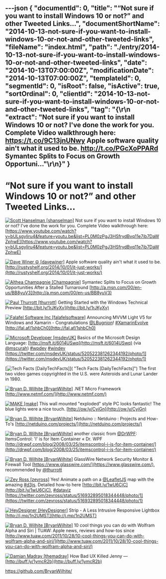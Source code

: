 ---json
{
  "documentId": 0,
  "title": "“Not sure if you want to install Windows 10 or not?” and other Tweeted Links…",
  "documentShortName": "2014-10-13-not-sure-if-you-want-to-install-windows-10-or-not-and-other-tweeted-links",
  "fileName": "index.html",
  "path": "./entry/2014-10-13-not-sure-if-you-want-to-install-windows-10-or-not-and-other-tweeted-links",
  "date": "2014-10-13T07:00:00Z",
  "modificationDate": "2014-10-13T07:00:00Z",
  "templateId": 0,
  "segmentId": 0,
  "isRoot": false,
  "isActive": true,
  "sortOrdinal": 0,
  "clientId": "2014-10-13-not-sure-if-you-want-to-install-windows-10-or-not-and-other-tweeted-links",
  "tag": "{\r\n  \"extract\": \"Not sure if you want to install Windows 10 or not? I've done the work for you. Complete Video walkthrough here: <https://t.co/9C13jnUNwy>  Apple software quality ain't what it used to be. <http://t.co/PGcXoPPARd>  Symantec Splits to Focus on Growth Opportuni...\"\r\n}"
}
---

# “Not sure if you want to install Windows 10 or not?” and other Tweeted Links…

[<img alt="Scott Hanselman [shanselman]" src="https://songhay.blob.core.windows.net/shared-social-twitter/shanselman.jpeg">](http://hanselman.com/ "Scott Hanselman [shanselman]") <span>Not sure if you want to install Windows 10 or not? I've done the work for you. Complete Video walkthrough here: [https://www.youtube.com/watch?v=bULsgyliru4&feature=youtu.be&list=PL0M0zPgJ3HSfrydBvq11e7ib7DaWZphwE](https://www.youtube.com/watch?v=bULsgyliru4&feature=youtu.be&list=PL0M0zPgJ3HSfrydBvq11e7ib7DaWZphwE)</span>

[<img alt="Dave Winer ☮ [davewiner]" src="https://songhay.blob.core.windows.net/shared-social-twitter/davewiner.jpeg">](http://scripting.com/ "Dave Winer ☮ [davewiner]") <span>Apple software quality ain't what it used to be. [http://rustyshelf.org/2014/10/01/it-just-works/](http://rustyshelf.org/2014/10/01/it-just-works/)</span>

[<img alt="Althea Champagnie [Champagnie]" src="https://songhay.blob.core.windows.net/shared-social-twitter/Champagnie.jpeg">](http://about.me/champagnie "Althea Champagnie [Champagnie]") <span>Symantec Splits to Focus on Growth Opportunities After a Stalled Turnaround [http://a.msn.com/00/en-us/BB8yuV3](http://a.msn.com/00/en-us/BB8yuV3)</span>

[<img alt="Paul Thurrott [thurrott]" src="https://songhay.blob.core.windows.net/shared-social-twitter/thurrott.jpeg">](http://www.winsupersite.com/ "Paul Thurrott [thurrott]") <span>Getting Started with the Windows Technical Preview [http://bit.ly/1rJKyXv](http://bit.ly/1rJKyXv)</span>

[<img alt="Falafel Software Inc [falafelsoftware]" src="https://songhay.blob.core.windows.net/shared-social-twitter/falafelsoftware.png">](http://www.falafel.com/ "Falafel Software Inc [falafelsoftware]") <span>Announcing MVVM Light V5 for Windows and Xamarin - Congratulations [@LBugnion](http://twitter.com/LBugnion)! [#XamarinEvolve](http://search.twitter.com/search?q=%23XamarinEvolve) [http://fal.af/1shbCh0](http://fal.af/1shbCh0)</span>

[<img alt="Microsoft Developer [msdevUK]" src="https://songhay.blob.core.windows.net/shared-social-twitter/msdevUK.jpeg">](http://www.microsoft.com/en-gb/developers "Microsoft Developer [msdevUK]") <span>Basics of the Microsoft Design Language: [http://msft.it/6014USwq](http://msft.it/6014USwq) (via [@mscurah](http://twitter.com/mscurah)) [#wpdev](http://search.twitter.com/search?q=%23wpdev) [#windev](http://search.twitter.com/search?q=%23windev) [https://twitter.com/msdevUK/status/520522381262344192/photo/1](https://twitter.com/msdevUK/status/520522381262344192/photo/1)</span>

[<img alt="Tech Facts [DailyTechFacts]" src="https://songhay.blob.core.windows.net/shared-social-twitter/DailyTechFacts.jpeg">]( "Tech Facts [DailyTechFacts]") <span>The first two video games copyrighted in the U.S. were Asteroids and Lunar Lander in 1980.</span>

[<img alt="Bryan D. Wilhite [BryanWilhite]" src="https://songhay.blob.core.windows.net/shared-social-twitter/BryanWilhite.jpeg">](http://songhayblog.azurewebsites.net/ "Bryan D. Wilhite [BryanWilhite]") <span>.NET Micro Framework [http://www.netmf.com/](http://www.netmf.com/)</span>

[<img alt="MAKE [make]" src="https://songhay.blob.core.windows.net/shared-social-twitter/make.png">](http://www.makezine.com/ "MAKE [make]") <span>This wall mounted "exploded" style PC looks fantastic! The blue lights were a nice touch. [http://ow.ly/CyiGn](http://ow.ly/CyiGn)</span>

[<img alt="Bryan D. Wilhite [BryanWilhite]" src="https://songhay.blob.core.windows.net/shared-social-twitter/BryanWilhite.jpeg">](http://songhayblog.azurewebsites.net/ "Bryan D. Wilhite [BryanWilhite]") <span>Netduino :: Netduino : Projects and How-To's [http://netduino.com/projects/](http://netduino.com/projects/)</span>

[<img alt="Bryan D. Wilhite [BryanWilhite]" src="https://songhay.blob.core.windows.net/shared-social-twitter/BryanWilhite.jpeg">](http://songhayblog.azurewebsites.net/ "Bryan D. Wilhite [BryanWilhite]") <span>another classic from [@DrWPF](http://twitter.com/DrWPF): ItemsControl: 'I' is for Item Container « Dr. WPF [http://drwpf.com/blog/2008/03/25/itemscontrol-i-is-for-item-container/](http://drwpf.com/blog/2008/03/25/itemscontrol-i-is-for-item-container/)</span>

[<img alt="Bryan D. Wilhite [BryanWilhite]" src="https://songhay.blob.core.windows.net/shared-social-twitter/BryanWilhite.jpeg">](http://songhayblog.azurewebsites.net/ "Bryan D. Wilhite [BryanWilhite]") <span>GlassWire Network Security Monitor & Firewall Tool [https://www.glasswire.com/](https://www.glasswire.com/), recommended by [@thurrott](http://twitter.com/thurrott)</span>

[<img alt="Zev Ross [zevross]" src="https://songhay.blob.core.windows.net/shared-social-twitter/zevross.png">](http://zevross.com/ "Zev Ross [zevross]") <span>Yes! Animate a path on a [@LeafletJS](http://twitter.com/LeafletJS) map with the amazing [#d3js](http://search.twitter.com/search?q=%23d3js). Detailed how-to here [http://bit.ly/1wU6CiC](http://bit.ly/1wU6CiC), [#dataviz](http://search.twitter.com/search?q=%23dataviz) [https://twitter.com/zevross/status/516932895018344448/photo/1](https://twitter.com/zevross/status/516932895018344448/photo/1)</span>

[<img alt="HeyDesigner [HeyDesigner]" src="https://songhay.blob.core.windows.net/shared-social-twitter/HeyDesigner.png">](http://heydesigner.com/ "HeyDesigner [HeyDesigner]") <span>Strip - A Less Intrusive Responsive Lightbox [http://j.mp/1n2UMST](http://j.mp/1n2UMST)</span>

[<img alt="Bryan D. Wilhite [BryanWilhite]" src="https://songhay.blob.core.windows.net/shared-social-twitter/BryanWilhite.jpeg">](http://songhayblog.azurewebsites.net/ "Bryan D. Wilhite [BryanWilhite]") <span>10 cool things you can do with Wolfram Alpha and Siri | TUAW: Apple news, reviews and how-tos since [http://www.tuaw.com/2011/10/28/10-cool-things-you-can-do-with-wolfram-alpha-and-siri/](http://www.tuaw.com/2011/10/28/10-cool-things-you-can-do-with-wolfram-alpha-and-siri/)</span>

[<img alt="Damian Madray [themadray]" src="https://songhay.blob.core.windows.net/shared-social-twitter/themadray.jpg">](http://damian.is/ "Damian Madray [themadray]") <span>How Bad UX Killed Jenny — [http://buff.ly/1ymcR2b](http://buff.ly/1ymcR2b)</span>

<https://github.com/BryanWilhite/>
